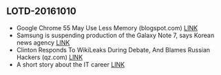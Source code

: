 ## LOTD-20161010

-  Google Chrome 55 May Use Less Memory  (blogspot.com)  [LINK](https://tech.slashdot.org/story/16/10/10/0528207/google-chrome-55-may-use-less-memory)
- Samsung is suspending production of the Galaxy Note 7, says Korean news agency [LINK](http://www.theverge.com/2016/10/9/13222674/samsung-galaxy-note-7-production-suspended-fire-recall)
- Clinton Responds To WikiLeaks During Debate, And Blames Russian Hackers  (qz.com)  [LINK](https://news.slashdot.org/story/16/10/10/0353242/clinton-responds-to-wikileaks-during-debate-and-blames-russian-hackers)
- A short story about the IT career [LINK](http://piotrgankiewicz.com/2016/10/10/a-short-story-about-the-it-career/)